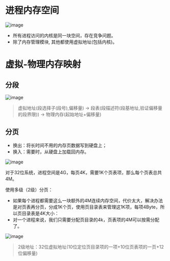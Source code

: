 # 进程内存空间

![image](https://piachh.cn/show?pic=pics/mem_space.jpeg)

- 所有进程访问的内核是同一块空间，存在竞争问题。
- 除了内存管理模块, 其他都使用虚拟地址(包括内核)。

# 虚拟-物理内存映射

## 分段

![image](https://piachh.cn/show?pic=pics/mem_segment.jpg)

> 虚拟地址(段选择子(段号),偏移量) -> 段表(段描述符(段基地址,验证偏移量的段界限)) -> 物理内存(起始地址+偏移量) 

## 分页

- 换出：将长时间不用的内存页数据写到硬盘上；
- 换入：需要时，从硬盘上加载回内存。

![image](https://piachh.cn/show?pic=pics/mem_paging.jpg)

对于32位系统，进程空间是4G，每页4K，需要1K个页表项，那么每个页表总共4M。

使用多级（2级）分页：

- 如果每个进程都需要这么一块额外的4M连续内存空间，代价太大，解决办法是对页表再分页，分成1K个页，使用页目录表来管理这1K项，每项4Byte，所以页目录表是4K大小：
- 对一个进程来说，我们只需要分配页目录的4k，页表项的4M可以按需分配了。

![image](https://piachh.cn/show?pic=pics/mem_page_paging.jpg)

> 2级地址：32位虚拟地址(10位定位页目录项的一项+10位页表项的一页+12位偏移量)
